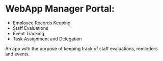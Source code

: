 # WebApp Manager Portal:
 - Employee Records Keeping
 - Staff Evaluations
 - Event Tracking
 - Task Assignment and Delegation
 
An app with the purpose of keeping track of staff evaluations, reminders and events.
